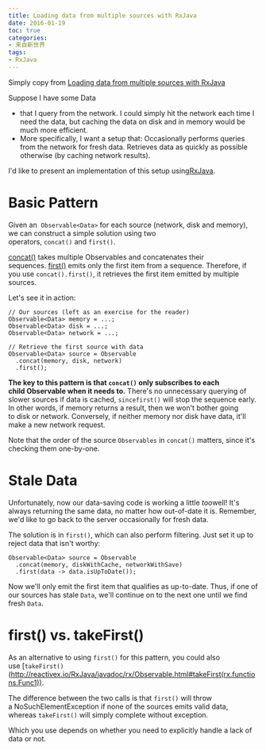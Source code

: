 ```yaml
---
title: Loading data from multiple sources with RxJava
date: 2016-01-19
toc: true
categories: 
- 来自新世界
tags:
- RxJava
---
```

Simply copy from [Loading data from multiple sources with RxJava](http://blog.danlew.net/2015/06/22/loading-data-from-multiple-sources-with-rxjava/)

Suppose I have some Data
* that I query from the network. I could simply hit the network each time I need the data, but caching the data on disk and in memory would be much more efficient.
* More specifically, I want a setup that:
Occasionally performs queries from the network for fresh data.
Retrieves data as quickly as possible otherwise (by caching network results).

I'd like to present an implementation of this setup using[RxJava](https://github.com/ReactiveX/RxJava).

# Basic Pattern
Given an  `Observable<Data>` for each source (network, disk and memory), we can construct a simple solution using two operators, `concat()` and `first()`.

[concat()](http://reactivex.io/documentation/operators/concat.html) takes multiple Observables and concatenates their sequences. [first()](http://reactivex.io/documentation/operators/first.html) emits only the first item from a sequence. Therefore, if you use `concat().first()`, it retrieves the first item emitted by multiple sources.

Let's see it in action:
```
// Our sources (left as an exercise for the reader)
Observable<Data> memory = ...;  
Observable<Data> disk = ...;  
Observable<Data> network = ...;

// Retrieve the first source with data
Observable<Data> source = Observable  
  .concat(memory, disk, network)
  .first();
```

**The key to this pattern is that `concat()` only subscribes to each child Observable when it needs to.** There's no unnecessary querying of slower sources if data is cached, `sincefirst()` will stop the sequence early. In other words, if memory returns a result, then we won't bother going to disk or network. Conversely, if neither memory nor disk have data, it'll make a new network request.

Note that the order of the source `Observables` in `concat()` matters, since it's checking them one-by-one.

<!--more-->

# Stale Data
Unfortunately, now our data-saving code is working a little *too*well! It's always returning the same data, no matter how out-of-date it is. Remember, we'd like to go back to the server occasionally for fresh data.

The solution is in `first()`, which can also perform filtering. Just set it up to reject data that isn't worthy:
```
Observable<Data> source = Observable  
  .concat(memory, diskWithCache, networkWithSave)
  .first(data -> data.isUpToDate());
```
Now we'll only emit the first item that qualifies as up-to-date. Thus, if one of our sources has stale `Data`, we'll continue on to the next one until we find fresh `Data`.

# first() vs. takeFirst()
As an alternative to using `first()` for this pattern, you could also use [`takeFirst()`(http://reactivex.io/RxJava/javadoc/rx/Observable.html#takeFirst(rx.functions.Func1)).

The difference between the two calls is that `first()` will throw a NoSuchElementException if none of the sources emits valid data, whereas `takeFirst()` will simply complete without exception.

Which you use depends on whether you need to explicitly handle a lack of data or not.
